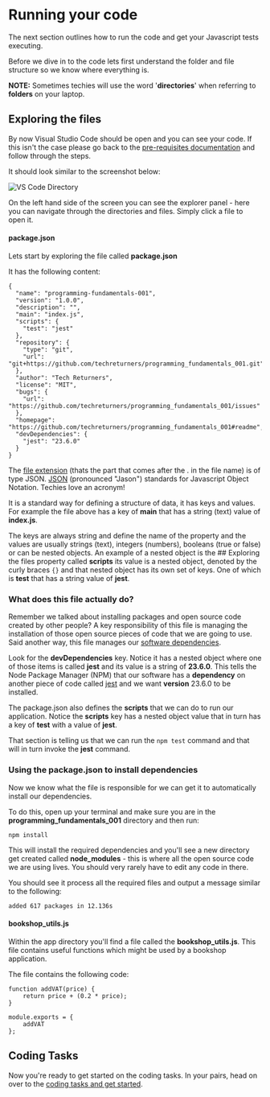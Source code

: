 # Running your code

The next section outlines how to run the code and get your Javascript tests executing.

Before we dive in to the code lets first understand the folder and file structure so we know where everything is.

**NOTE:** Sometimes techies will use the word '**directories**' when referring to **folders** on your laptop.

## Exploring the files

By now Visual Studio Code should be open and you can see your code. If this isn't the case please go back to the [pre-requisites documentation](./PRE-REQUISITES.md) and follow through the steps.

It should look similar to the screenshot below:

![VS Code Directory](https://storage.googleapis.com/tech-returners-course/001-fundamentals-directory-structure.png "Directory structure")

On the left hand side of the screen you can see the explorer panel - here you can navigate through the directories and files. Simply click a file to open it.

#### package.json

Lets start by exploring the file called **package.json**

It has the following content:

```
{
  "name": "programming-fundamentals-001",
  "version": "1.0.0",
  "description": "",
  "main": "index.js",
  "scripts": {
    "test": "jest"
  },
  "repository": {
    "type": "git",
    "url": "git+https://github.com/techreturners/programming_fundamentals_001.git"
  },
  "author": "Tech Returners",
  "license": "MIT",
  "bugs": {
    "url": "https://github.com/techreturners/programming_fundamentals_001/issues"
  },
  "homepage": "https://github.com/techreturners/programming_fundamentals_001#readme",
  "devDependencies": {
    "jest": "23.6.0"
  }
}
```

The [file extension](https://en.wikipedia.org/wiki/Filename_extension) (thats the part that comes after the . in the file name) is of type JSON. [JSON](https://en.wikipedia.org/wiki/JSON) (pronounced "Jason") standards for Javascript Object Notation. Techies love an acronym! 

It is a standard way for defining a structure of data, it has keys and values. For example the file above has a key of **main** that has a string (text) value of **index.js**.

The keys are always string and define the name of the property and the values are usually strings (text), integers (numbers), booleans (true or false) or can be nested objects. An example of a nested object is the ## Exploring the files
property called **scripts** its value is a nested object, denoted by the curly braces `{}` and that nested object has its own set of keys. One of which is **test** that has a string value of **jest**.

### What does this file actually do?

Remember we talked about installing packages and open source code created by other people? A key responsibility of this file is managing the installation of those open source pieces of code that we are going to use. Said another way, this file manages our [software dependencies](https://www.nexb.com/blog/introduction_to_software_dependencies.html).

Look for the **devDependencies** key. Notice it has a nested object where one of those items is called **jest** and its value is a string of **23.6.0**. This tells the Node Package Manager (NPM) that our software has a **dependency** on another piece of code called [jest](https://jestjs.io/) and we want **version** 23.6.0 to be installed.

The package.json also defines the **scripts** that we can do to run our application. Notice the **scripts** key has a nested object value that in turn has a key of **test** with a value of **jest**.

That section is telling us that we can run the `npm test` command and that will in turn invoke the **jest** command.

### Using the package.json to install dependencies

Now we know what the file is responsible for we can get it to automatically install our dependencies.

To do this, open up your terminal and make sure you are in the **programming_fundamentals_001** directory and then run:


```
npm install
```

This will install the required dependencies and you'll see a new directory get created called **node_modules** - this is where all the open source code we are using lives. You should very rarely have to edit any code in there.

You should see it process all the required files and output a message similar to the following:

```
added 617 packages in 12.136s
```

#### bookshop_utils.js

Within the app directory you'll find a file called the **bookshop_utils.js**. This file contains useful functions which might be used by a bookshop application.

The file contains the following code:

```
function addVAT(price) {
    return price + (0.2 * price);
}

module.exports = {
    addVAT
};
```

## Coding Tasks

Now you're ready to get started on the coding tasks. In your pairs, head on over to the [coding tasks and get started](./TASKS.md).



